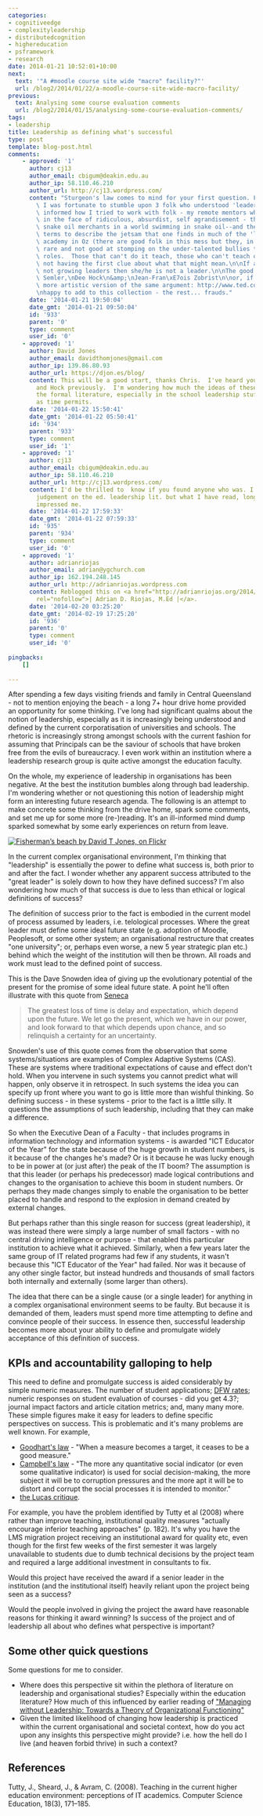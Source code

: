```yaml
---
categories:
- cognitiveedge
- complexityleadership
- distributedcognition
- highereducation
- psframework
- research
date: 2014-01-21 10:52:01+10:00
next:
  text: '"A #moodle course site wide "macro" facility?"'
  url: /blog2/2014/01/22/a-moodle-course-site-wide-macro-facility/
previous:
  text: Analysing some course evaluation comments
  url: /blog2/2014/01/15/analysing-some-course-evaluation-comments/
tags:
- leadership
title: Leadership as defining what's successful
type: post
template: blog-post.html
comments:
    - approved: '1'
      author: cj13
      author_email: cbigum@deakin.edu.au
      author_ip: 58.110.46.210
      author_url: http://cj13.wordpress.com/
      content: "Sturgeon's law comes to mind for your first question. For the second,\
        \ I was fortunate to stumble upon 3 folk who understood 'leadership' and they\
        \ informed how I tried to work with folk - my remote mentors when I needed mentoring\
        \ in the face of ridiculous, absurdist, self agrandisement - the rest? - frauds,\
        \ snake oil merchants in a world swimming in snake oil--and these are the kind\
        \ terms to describe the jetsam that one finds in much of the 'leadership' in the\
        \ academy in Oz (there are good folk in this mess but they, in my experience are\
        \ rare and not good at stomping on the under-talented bullies that pop up in these\
        \ roles.  Those that can't do it teach, those who can't teach opt to \"lead\"\
        \ not having the first clue about what that might mean.\n\nIf a \"leader\" is\
        \ not growing leaders then she/he is not a leader.\n\nThe good guys:\n\nRicardo\
        \ Semler,\nDee Hock\n&amp;\nJean-Fran\xE7ois Zobrist\n\nor, if you'd prefer a\
        \ more artistic version of the same argument: http://www.ted.com/talks/lang/eng/itay_talgam_lead_like_the_great_conductors.html\n\
        \nhappy to add to this collection - the rest... frauds."
      date: '2014-01-21 19:50:04'
      date_gmt: '2014-01-21 09:50:04'
      id: '933'
      parent: '0'
      type: comment
      user_id: '0'
    - approved: '1'
      author: David Jones
      author_email: davidthomjones@gmail.com
      author_ip: 139.86.80.93
      author_url: https://djon.es/blog/
      content: This will be a good start, thanks Chris.  I've heard you mention Semler
        and Hock previously.  I'm wondering how much the ideas of these folk have infected
        the formal literature, especially in the school leadership stuff?  To explore
        as time permits.
      date: '2014-01-22 15:50:41'
      date_gmt: '2014-01-22 05:50:41'
      id: '934'
      parent: '933'
      type: comment
      user_id: '1'
    - approved: '1'
      author: cj13
      author_email: cbigum@deakin.edu.au
      author_ip: 58.110.46.210
      author_url: http://cj13.wordpress.com/
      content: I'd be thrilled to  know if you found anyone who was. I should not pass
        judgement on the ed. leadership lit. but what I have read, long time back never
        impressed me.
      date: '2014-01-22 17:59:33'
      date_gmt: '2014-01-22 07:59:33'
      id: '935'
      parent: '934'
      type: comment
      user_id: '0'
    - approved: '1'
      author: adrianriojas
      author_email: adrian@ygchurch.com
      author_ip: 162.194.248.145
      author_url: http://adrianriojas.wordpress.com
      content: Reblogged this on <a href="http://adrianriojas.org/2014/02/19/leadership-as-defining-whats-successful/"
        rel="nofollow">| Adrian D. Riojas, M.Ed |</a>.
      date: '2014-02-20 03:25:20'
      date_gmt: '2014-02-19 17:25:20'
      id: '936'
      parent: '0'
      type: comment
      user_id: '0'
    
pingbacks:
    []
    
---
```

After spending a few days visiting friends and family in Central Queensland - not to mention enjoying the beach - a long 7+ hour drive home provided an opportunity for some thinking. I've long had significant qualms about the notion of leadership, especially as it is increasingly being understood and defined by the current corporatisation of universities and schools. The rhetoric is increasingly strong amongst schools with the current fashion for assuming that Principals can be the saviour of schools that have broken free from the evils of bureaucracy. I even work within an institution where a leadership research group is quite active amongst the education faculty.

On the whole, my experience of leadership in organisations has been negative. At the best the institution bumbles along through bad leadership. I'm wondering whether or not questioning this notion of leadership might form an interesting future research agenda. The following is an attempt to make concrete some thinking from the drive home, spark some comments, and set me up for some more (re-)reading. It's an ill-informed mind dump sparked somewhat by some early experiences on return from leave.

[![Fisherman’s beach by David T Jones, on Flickr](http://farm6.static.flickr.com/5541/12058986774_7b0cc64492_m.jpg "Fisherman’s beach by David T Jones, on Flickr")](http://www.flickr.com/photos/david_jones/12058986774/)

In the current complex organisational environment, I'm thinking that "leadership" is essentially the power to define what success is, both prior to and after the fact. I wonder whether any apparent success attributed to the "great leader" is solely down to how they have defined success? I'm also wondering how much of that success is due to less than ethical or logical definitions of success?

The definition of success prior to the fact is embodied in the current model of process assumed by leaders, i.e. telological processes. Where the great leader must define some ideal future state (e.g. adoption of Moodle, Peoplesoft, or some other system; an organisational restructure that creates "one university"; or, perhaps even worse, a new 5 year strategic plan etc.) behind which the weight of the institution will then be thrown. All roads and work must lead to the defined point of success.

This is the Dave Snowden idea of giving up the evolutionary potential of the present for the promise of some ideal future state. A point he'll often illustrate with this quote from [Seneca](http://www.goodreads.com/quotes/851255-the-greatest-loss-of-time-is-delay-and-expectation-which)

> The greatest loss of time is delay and expectation, which depend upon the future. We let go the present, which we have in our power, and look forward to that which depends upon chance, and so relinquish a certainty for an uncertainty.

Snowden's use of this quote comes from the observation that some systems/situations are examples of Complex Adaptive Systems (CAS). These are systems where traditional expectations of cause and effect don't hold. When you intervene in such systems you cannot predict what will happen, only observe it in retrospect. In such systems the idea you can specify up front where you want to go is little more than wishful thinking. So defining success - in these systems - prior to the fact is a little silly. It questions the assumptions of such leadership, including that they can make a difference.

So when the Executive Dean of a Faculty - that includes programs in information technology and information systems - is awarded "ICT Educator of the Year" for the state because of the huge growth in student numbers, is it because of the changes he's made? Or is it because he was lucky enough to be in power at (or just after) the peak of the IT boom? The assumption is that this leader (or perhaps his predecessor) made logical contributions and changes to the organisation to achieve this boom in student numbers. Or perhaps they made changes simply to enable the organisation to be better placed to handle and respond to the explosion in demand created by external changes.

But perhaps rather than this single reason for success (great leadership), it was instead there were simply a large number of small factors - with no central driving intelligence or purpose - that enabled this particular institution to achieve what it achieved. Similarly, when a few years later the same group of IT related programs had few if any students, it wasn't because this "ICT Educator of the Year" had failed. Nor was it because of any other single factor, but instead hundreds and thousands of small factors both internally and externally (some larger than others).

The idea that there can be a single cause (or a single leader) for anything in a complex organisational environment seems to be faulty. But because it is demanded of them, leaders must spend more time attempting to define and convince people of their success. In essence then, successful leadership becomes more about your ability to define and promulgate widely acceptance of this definition of success.

## KPIs and accountability galloping to help

This need to define and promulgate success is aided considerably by simple numeric measures. The number of student applications; [DFW rates](http://www.academicimpressions.com/news/dfw-rates-and-you-rethinking-support-risk-students); numeric responses on student evaluation of courses - did you get 4.3?; journal impact factors and article citation metrics; and, many many more. These simple figures make it easy for leaders to define specific perspectives on success. This is problematic and it's many problems are well known. For example,

- [Goodhart's law](http://en.wikipedia.org/wiki/Goodhart's_law) - "When a measure becomes a target, it ceases to be a good measure."
- [Campbell's law](http://en.wikipedia.org/wiki/Campbell%27s_law) - "The more any quantitative social indicator (or even some qualitative indicator) is used for social decision-making, the more subject it will be to corruption pressures and the more apt it will be to distort and corrupt the social processes it is intended to monitor."
- [the Lucas critique](http://en.wikipedia.org/wiki/Lucas_critique).

For example, you have the problem identified by Tutty et al (2008) where rather than improve teaching, institutional quality measures "actually encourage inferior teaching approaches" (p. 182). It's why you have the LMS migration project receiving an institutional award for quality etc, even though for the first few weeks of the first semester it was largely unavailable to students due to dumb technical decisions by the project team and required a large additional investment in consultants to fix.

Would this project have received the award if a senior leader in the institution (and the institutional itself) heavily reliant upon the project being seen as a success?

Would the people involved in giving the project the award have reasonable reasons for thinking it award winning? Is success of the project and of leadership all about who defines what perspective is important?

## Some other quick questions

Some questions for me to consider.

- Where does this perspective sit within the plethora of literature on leadership and organisational studies? Especially within the education literature? How much of this influenced by earlier reading of ["Managing without Leadership: Towards a Theory of Organizational Functioning"](http://www.amazon.com/Managing-without-Leadership-Organizational-Functioning/dp/0080433529/)
- Given the limited likelihood of changing how leadership is practiced within the current organisational and societal context, how do you act upon any insights this perspective might provide? i.e. how the hell do I live (and heaven forbid thrive) in such a context?

## References

Tutty, J., Sheard, J., & Avram, C. (2008). Teaching in the current higher education environment: perceptions of IT academics. Computer Science Education, 18(3), 171–185.